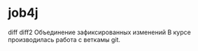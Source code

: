 # job4j
diff
diff2
Объединение зафиксированных изменений
В курсе производилась работа с веткамы git.